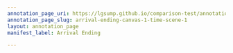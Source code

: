 ```yaml
---
annotation_page_uri: https://lgsump.github.io/comparison-test/annotations/arrival-ending-canvas-1-time-scene-1.json
annotation_page_slug: arrival-ending-canvas-1-time-scene-1
layout: annotation_page
manifest_label: Arrival Ending

---
```

